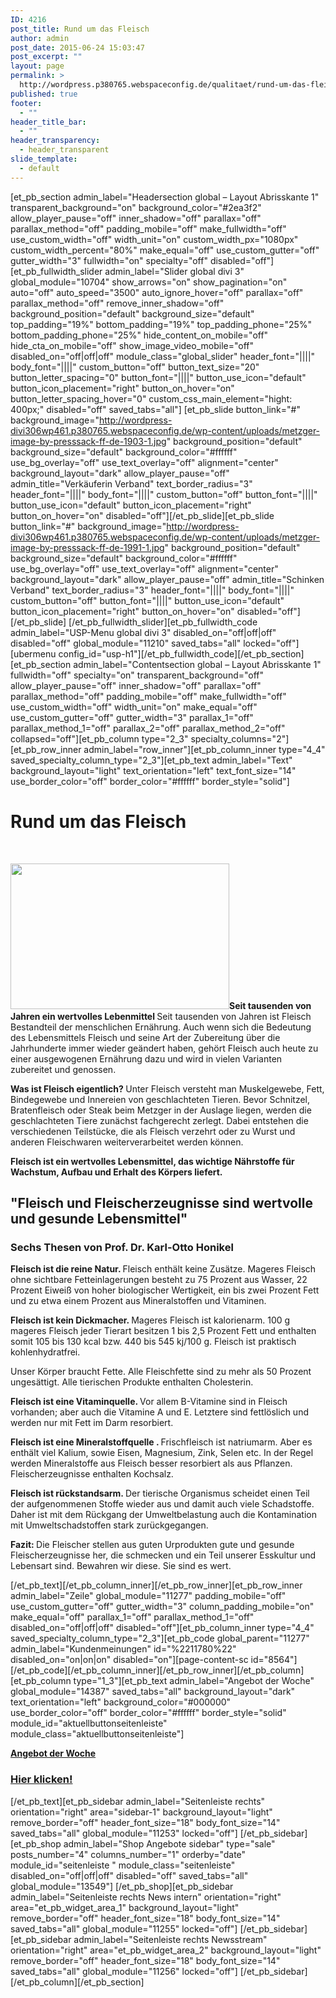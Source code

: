 ```yaml
---
ID: 4216
post_title: Rund um das Fleisch
author: admin
post_date: 2015-06-24 15:03:47
post_excerpt: ""
layout: page
permalink: >
  http://wordpress.p380765.webspaceconfig.de/qualitaet/rund-um-das-fleisch/
published: true
footer:
  - ""
header_title_bar:
  - ""
header_transparency:
  - header_transparent
slide_template:
  - default
---
```

[et_pb_section admin_label="Headersection global – Layout Abrisskante 1" transparent_background="on" background_color="#2ea3f2" allow_player_pause="off" inner_shadow="off" parallax="off" parallax_method="off" padding_mobile="off" make_fullwidth="off" use_custom_width="off" width_unit="on" custom_width_px="1080px" custom_width_percent="80%" make_equal="off" use_custom_gutter="off" gutter_width="3" fullwidth="on" specialty="off" disabled="off"][et_pb_fullwidth_slider admin_label="Slider global divi 3" global_module="10704" show_arrows="on" show_pagination="on" auto="off" auto_speed="3500" auto_ignore_hover="off" parallax="off" parallax_method="off" remove_inner_shadow="off" background_position="default" background_size="default" top_padding="19%" bottom_padding="19%" top_padding_phone="25%" bottom_padding_phone="25%" hide_content_on_mobile="off" hide_cta_on_mobile="off" show_image_video_mobile="off" disabled_on="off|off|off" module_class="global_slider" header_font="||||" body_font="||||" custom_button="off" button_text_size="20" button_letter_spacing="0" button_font="||||" button_use_icon="default" button_icon_placement="right" button_on_hover="on" button_letter_spacing_hover="0" custom_css_main_element="hight: 400px;" disabled="off" saved_tabs="all"] [et_pb_slide button_link="#" background_image="http://wordpress-divi306wp461.p380765.webspaceconfig.de/wp-content/uploads/metzger-image-by-presssack-ff-de-1903-1.jpg" background_position="default" background_size="default" background_color="#ffffff" use_bg_overlay="off" use_text_overlay="off" alignment="center" background_layout="dark" allow_player_pause="off" admin_title="Verkäuferin Verband" text_border_radius="3" header_font="||||" body_font="||||" custom_button="off" button_font="||||" button_use_icon="default" button_icon_placement="right" button_on_hover="on" disabled="off"][/et_pb_slide][et_pb_slide button_link="#" background_image="http://wordpress-divi306wp461.p380765.webspaceconfig.de/wp-content/uploads/metzger-image-by-presssack-ff-de-1991-1.jpg" background_position="default" background_size="default" background_color="#ffffff" use_bg_overlay="off" use_text_overlay="off" alignment="center" background_layout="dark" allow_player_pause="off" admin_title="Schinken Verband" text_border_radius="3" header_font="||||" body_font="||||" custom_button="off" button_font="||||" button_use_icon="default" button_icon_placement="right" button_on_hover="on" disabled="off"][/et_pb_slide] [/et_pb_fullwidth_slider][et_pb_fullwidth_code admin_label="USP-Menu global divi 3" disabled_on="off|off|off" disabled="off" global_module="11210" saved_tabs="all" locked="off"][ubermenu config_id="usp-h1"][/et_pb_fullwidth_code][/et_pb_section][et_pb_section admin_label="Contentsection global – Layout Abrisskante 1" fullwidth="off" specialty="on" transparent_background="off" allow_player_pause="off" inner_shadow="off" parallax="off" parallax_method="off" padding_mobile="off" make_fullwidth="off" use_custom_width="off" width_unit="on" make_equal="off" use_custom_gutter="off" gutter_width="3" parallax_1="off" parallax_method_1="off" parallax_2="off" parallax_method_2="off" collapsed="off"][et_pb_column type="2_3" specialty_columns="2"][et_pb_row_inner admin_label="row_inner"][et_pb_column_inner type="4_4" saved_specialty_column_type="2_3"][et_pb_text admin_label="Text" background_layout="light" text_orientation="left" text_font_size="14" use_border_color="off" border_color="#ffffff" border_style="solid"]
<h1>Rund um das Fleisch</h1>
&nbsp;

<strong><img class="alignright wp-image-8884" src="http://wordpress-divi306wp461.p380765.webspaceconfig.de/wp-content/uploads/2015/12/metzgerqualitaet-fleisch-001-300x200.jpg" alt="" width="350" height="233" />Seit tausenden von Jahren ein wertvolles Lebenmittel
</strong>Seit tausenden von Jahren ist Fleisch Bestandteil der menschlichen Ernährung. Auch wenn sich die Bedeutung des Lebensmittels Fleisch und seine Art der Zubereitung über die Jahrhunderte immer wieder geändert haben, gehört Fleisch auch heute zu einer ausgewogenen Ernährung dazu und wird in vielen Varianten zubereitet und genossen.

<strong>Was ist Fleisch eigentlich?
</strong>Unter Fleisch versteht man Muskelgewebe, Fett, Bindegewebe und Innereien von geschlachteten Tieren. Bevor Schnitzel, Bratenfleisch oder Steak beim Metzger in der Auslage liegen, werden die geschlachteten Tiere zunächst fachgerecht zerlegt. Dabei entstehen die verschiedenen Teilstücke, die als Fleisch verzehrt oder zu Wurst und anderen Fleischwaren weiterverarbeitet werden können.

<strong>Fleisch ist ein wertvolles Lebensmittel, das wichtige Nährstoffe für Wachstum, Aufbau und Erhalt des Körpers liefert.</strong>
<h2>"Fleisch und Fleischerzeugnisse sind wertvolle und gesunde Lebensmittel"</h2>
<h3>Sechs Thesen von Prof. Dr. Karl-Otto Honikel</h3>
<strong>Fleisch ist die reine Natur.
</strong>Fleisch enthält keine Zusätze. Mageres Fleisch ohne sichtbare Fetteinlagerungen besteht zu 75 Prozent aus Wasser, 22 Prozent Eiweiß von hoher biologischer Wertigkeit, ein bis zwei Prozent Fett und zu etwa einem Prozent aus Mineralstoffen und Vitaminen.

<strong>Fleisch ist kein Dickmacher.
</strong>Mageres Fleisch ist kalorienarm. 100 g mageres Fleisch jeder Tierart besitzen 1 bis 2,5 Prozent Fett und enthalten somit 105 bis 130 kcal bzw. 440 bis 545 kj/100 g. Fleisch ist praktisch kohlenhydratfrei.

Unser Körper braucht Fette. Alle Fleischfette sind zu mehr als 50 Prozent ungesättigt. Alle tierischen Produkte enthalten Cholesterin.

<strong>Fleisch ist eine Vitaminquelle.
</strong>Vor allem B-Vitamine sind in Fleisch vorhanden; aber auch die Vitamine A und E. Letztere sind fettlöslich und werden nur mit Fett im Darm resorbiert.

<strong>Fleisch ist eine Mineralstoffquelle .
</strong>Frischfleisch ist natriumarm. Aber es enthält viel Kalium, sowie Eisen, Magnesium, Zink, Selen etc. In der Regel werden Mineralstoffe aus Fleisch besser resorbiert als aus Pflanzen. Fleischerzeugnisse enthalten Kochsalz.

<strong>Fleisch ist rückstandsarm.
</strong>Der tierische Organismus scheidet einen Teil der aufgenommenen Stoffe wieder aus und damit auch viele Schadstoffe. Daher ist mit dem Rückgang der Umweltbelastung auch die Kontamination mit Umweltschadstoffen stark zurückgegangen.

<strong>Fazit:
</strong>Die Fleischer stellen aus guten Urprodukten gute und gesunde Fleischerzeugnisse her, die schmecken und ein Teil unserer Esskultur und Lebensart sind. Bewahren wir diese. Sie sind es wert.

[/et_pb_text][/et_pb_column_inner][/et_pb_row_inner][et_pb_row_inner admin_label="Zeile" global_module="11277" padding_mobile="off" use_custom_gutter="off" gutter_width="3" column_padding_mobile="on" make_equal="off" parallax_1="off" parallax_method_1="off" disabled_on="off|off|off" disabled="off"][et_pb_column_inner type="4_4" saved_specialty_column_type="2_3"][et_pb_code global_parent="11277" admin_label="Kundenmeinungen" id="%2211780%22" disabled_on="on|on|on" disabled="on"][page-content-sc id="8564"][/et_pb_code][/et_pb_column_inner][/et_pb_row_inner][/et_pb_column][et_pb_column type="1_3"][et_pb_text admin_label="Angebot der Woche" global_module="14387" saved_tabs="all" background_layout="dark" text_orientation="left" background_color="#000000" use_border_color="off" border_color="#ffffff" border_style="solid" module_id="aktuellbuttonseitenleiste" module_class="aktuellbuttonseitenleiste"]

<a href="/angebot3/"><strong>Angebot der Woche</strong></a>
<h3><a href="/angebot3/"><strong>Hier klicken!</strong></a></h3>
[/et_pb_text][et_pb_sidebar admin_label="Seitenleiste rechts" orientation="right" area="sidebar-1" background_layout="light" remove_border="off" header_font_size="18" body_font_size="14" saved_tabs="all" global_module="11253" locked="off"] [/et_pb_sidebar][et_pb_shop admin_label="Shop Angebote sidebar" type="sale" posts_number="4" columns_number="1" orderby="date" module_id="seitenleiste " module_class="seitenleiste" disabled_on="off|off|off" disabled="off" saved_tabs="all" global_module="13549"] [/et_pb_shop][et_pb_sidebar admin_label="Seitenleiste rechts News intern" orientation="right" area="et_pb_widget_area_1" background_layout="light" remove_border="off" header_font_size="18" body_font_size="14" saved_tabs="all" global_module="11255" locked="off"] [/et_pb_sidebar][et_pb_sidebar admin_label="Seitenleiste rechts Newsstream" orientation="right" area="et_pb_widget_area_2" background_layout="light" remove_border="off" header_font_size="18" body_font_size="14" saved_tabs="all" global_module="11256" locked="off"] [/et_pb_sidebar][/et_pb_column][/et_pb_section]